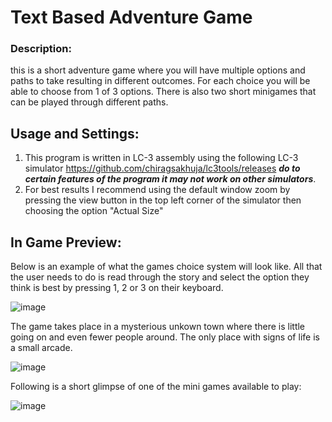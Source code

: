 # Text Based Adventure Game
### Description: 
this is a short adventure game where you will have multiple options and paths to take resulting in different outcomes. For each choice you will be able to choose from 1 of 3 options. There is also two short minigames that can be played through different paths.

## Usage and Settings: 
1. This program is written in LC-3 assembly using the following LC-3 simulator https://github.com/chiragsakhuja/lc3tools/releases **_do to certain features of the program it may not work on other simulators_**.
2. For best results I recommend using the default window zoom by pressing the view button in the top left corner of the simulator then choosing the option "Actual Size"

## In Game Preview:

Below is an example of what the games choice system will look like. All that the user needs to do is read through the story and select the option they think is best by pressing 1, 2 or 3 on their keyboard.

![image](https://github.com/user-attachments/assets/1e0cc6b0-3c42-41ec-b326-4cd5997aa48a)

The game takes place in a mysterious unkown town where there is little going on and even fewer people around. The only place with signs of life is a small arcade.

![image](https://github.com/user-attachments/assets/5ec87b92-6928-457f-9fcb-5aa9b7793bc1)

Following is a short glimpse of one of the mini games available to play:

![image](https://github.com/user-attachments/assets/38575eaf-2326-4572-b25e-52fcb5aa66fa)
